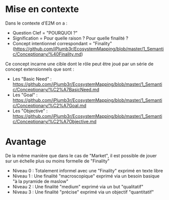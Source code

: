 Mise en contexte
==
Dans le contexte d'E2M on a :
* Question Clef = "POURQUOI ?" 
* Signification = Pour quelle raison ? Pour quelle finalité ?
* Concept intentionnel correspondant = "Finality" (https://github.com/iPlumb3r/EcosystemMapping/blob/master/1_Semantic/Conceptionary/%40Finality.md)

Ce concept incarne une cible dont le rôle peut être joué par un série de concept extensionnels que sont :
* Les "Basic Need" : https://github.com/iPlumb3r/EcosystemMapping/blob/master/1_Semantic/Conceptionary/%C2%A7BasicNeed.md
* Les "Goal" : https://github.com/iPlumb3r/EcosystemMapping/blob/master/1_Semantic/Conceptionary/%C2%A7Goal.md
* Les "Objective" : https://github.com/iPlumb3r/EcosystemMapping/blob/master/1_Semantic/Conceptionary/%C2%A7Objective.md

Avantage
==
De la même manière que dans le cas de "Market", il est possible de jouer sur un échelle plus ou moins formelle de "Finality" 
* Niveau 0 : Totalement informel avec une "Finality" exprimé en texte libre
* Niveau 1 : Une finalité "macroscopique" exprimé via un besoin basique "à la pyramide de maslow"
* Niveau 2 : Une finalité "medium" exprimé via un but "qualitatif"
* Niveau 3 : Une finalité "précise" exprimé via un objectif "quantitatif"

